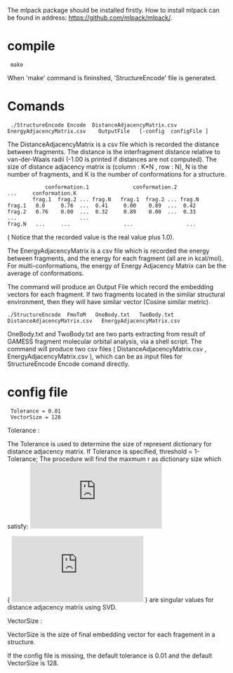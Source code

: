 The mlpack package should be installed firstly.
How to install mlpack can be found in address: https://github.com/mlpack/mlpack/.

# compile

     make

When 'make' command is fininshed, 'StructureEncode' file is generated. 

# Comands 


     ./StructureEncode Encode  DistanceAdjacencyMatrix.csv   EnergyAdjacencyMatrix.csv    OutputFile   [-config  configFile ]
     
  The DistanceAdjacencyMatrix is a csv file which is recorded the distance between fragments. The distance is the interfragment
 distance relative to van-der-Waals radii (-1.00 is printed if distances are not computed). 
  The size of distance adjacency matrix is  (column : K\*N , row : N), N is the number of fragments, and K is the number of conformations for a structure.  
  
                conformation.1              conformation.2               ...     conformation.K  
            frag.1  frag.2 ... frag.N   frag.1  frag.2 ... frag.N
    frag.1   0.0     0.76  ...  0.41     0.00    0.89  ...  0.42
    frag.2   0.76    0.00  ...  0.32     0.89    0.00  ...  0.33 
    ...                    ...
    frag.N   ...     ...                 ...                 ...
    

   ( Notice that the recorded value is the real value plus 1.0).  
   
   The EnergyAdjacencyMatrix is a csv file which is recorded the energy between fragments, and the energy for each fragment (all are in kcal/mol).  
   For multi-conformations, the energy of Energy Adjacency Matrix can be the average of conformations.
   
   The command will produce an Output File which record the embedding vectors for each fragment. If two fragments located in the similar  structural environment, then they will have similar vector (Cosine similar metric). 
   
   
    ./StructureEncode  FmoToM   OneBody.txt   TwoBody.txt DistanceAdjacencyMatrix.csv   EnergyAdjacencyMatrix.csv  
   
   OneBody.txt and TwoBody.txt are two parts extracting from result of GAMESS fragment molecular orbital analysis, via a shell script.
The command will produce two csv files ( DistanceAdjacencyMatrix.csv , EnergyAdjacencyMatrix.csv ), which can be as input files for StructureEncode Encode comand directly. 

# config file

     Tolerance = 0.01
     VectorSize = 128
     
Tolerance : 

   The Tolerance is used to determine the size of represent dictionary for distance adjacency matrix. If Tolerance is specified, threshold = 1-Tolerance; The procedure will find the maxmum r as dictionary size which satisfy: ![first equation](http://latex.codecogs.com/gif.latex?%5Cfrac%7B%5Csigma%20_%7B1%7D%5E%7B2%7D&plus;%5Csigma%20_%7B2%7D%5E%7B2%7D&plus;%5Csigma%20_%7B3%7D%5E%7B2%7D%20...%20&plus;%5Csigma%20_%7Br%7D%5E%7B2%7D%7D%7B%5Csigma%20_%7B1%7D%5E%7B2%7D&plus;%5Csigma%20_%7B2%7D%5E%7B2%7D&plus;%5Csigma%20_%7B3%7D%5E%7B2%7D%20...%20&plus;%5Csigma%20_%7Bn%7D%5E%7B2%7D%7D%5Cleq%20threshold)
   
 { ![first equation](http://latex.codecogs.com/gif.latex?%7B%5Csigma%20%7D_j) } are  singular values for distance adjacency matrix using SVD.
 
 VectorSize :
 
   VectorSize is the size of final embedding vector for each fragement in a structure.
  
If the config file is missing, the default tolerance is 0.01 and the default VectorSize is 128.
 












